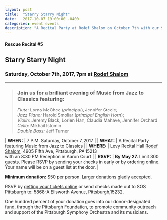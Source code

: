 ```yaml
---
layout: post
title:  "Starry Starry Night"
date:   2017-10-07 19:00:00 -0400
categories: event events
description: "A Recital Party at Rodef Shalom on October 7th with our Stars: The Members of the Pittsburgh Symphony Orchestra"
---
```



#### Rescue Recital  #5
## Starry Starry Night
### Saturday, October 7th, 2017, 7pm at [Rodef Shalom](https://rodefshalom.org)

---

> ### Join us for a brilliant evening of Music from Jazz to Classics featuring:<br/>
> _Flute:_ Lorna McGhee (_principal_), Jennifer Steele; <br/>
> _Jazz Piano:_ Harold Smoliar (_principal English Horn_); <br/>
> _Violin:_ Jeremy Black, Lorien Hart, Claudia Mahave, Jennifer Orchard <br/>
> _Cello:_ Mikhail Istomin <br/>
> _Double Bass:_  Jeff Turner<br/>
		 

| __WHEN:__  | 7 P.M. Saturday, October 7, 2017  |
| __WHAT:__  | A Recital Party featuring Music from Jazz to Classics   |
| __WHERE:__  | Levy Recital Hall [Rodef Shalom](https://rodefshalom.org), 4905 Fifth Ave, Pittsburgh, PA 15213 <br/> with an 8:30 PM Reception in Aaron Court |
| __RSVP:__  | __By May 27.__ Limit 300 guests. Please RSVP by sending your checks in early or by ordering online. Your name will be on a guest list at the door. |  

__Minimum donation:__ $50 per person. Larger donations gladly accepted.

RSVP by [getting your tickets online](https://squareup.com/store/save-our-symphony-pittsburgh) or send checks made out to SOS Pittsburgh to: 5868-A Ellsworth Avenue, Pittsburgh,15232.

One hundred percent of your donation goes into our donor-designated fund, through the Pittsburgh Foundation, to promote community outreach and support of the Pittsburgh Symphony Orchestra and its musicians.
